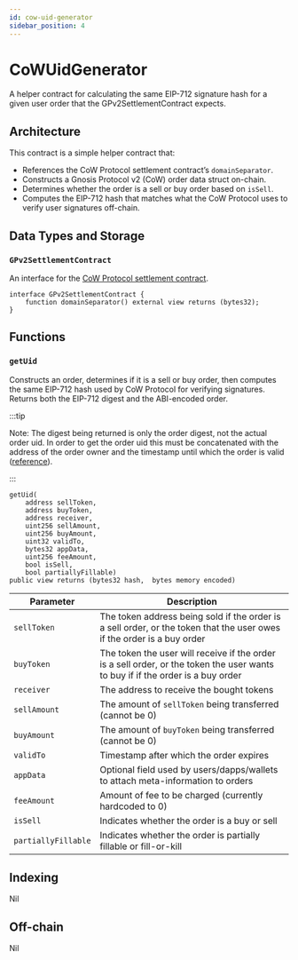 ```yaml
---
id: cow-uid-generator
sidebar_position: 4
---
```


# CoWUidGenerator

A helper contract for calculating the same EIP-712 signature hash for a given user order that the GPv2SettlementContract expects.

## Architecture
This contract is a simple helper contract that:

- References the CoW Protocol settlement contract’s `domainSeparator`.
- Constructs a Gnosis Protocol v2 (CoW) order data struct on-chain.
- Determines whether the order is a sell or buy order based on `isSell`.
- Computes the EIP-712 hash that matches what the CoW Protocol uses to verify user signatures off-chain.

## Data Types and Storage

### `GPv2SettlementContract`
An interface for the [CoW Protocol settlement contract](../core/settlement.md).

```solidity
interface GPv2SettlementContract {
    function domainSeparator() external view returns (bytes32);
}
```

## Functions

### `getUid`
Constructs an order, determines if it is a sell or buy order, then computes the same EIP-712 hash used by CoW Protocol for verifying signatures. Returns both the EIP-712 digest and the ABI-encoded order.

:::tip

Note: The digest being returned is only the order digest, not the actual order uid. In order to get the order uid this must be concatenated with the address of the order owner and the timestamp until which the order is valid ([reference](../core/settlement.md#orderuid)).

:::

```solidity
getUid(
    address sellToken,
    address buyToken,
    address receiver,
    uint256 sellAmount,
    uint256 buyAmount,
    uint32 validTo,
    bytes32 appData,
    uint256 feeAmount,
    bool isSell,
    bool partiallyFillable)
public view returns (bytes32 hash,  bytes memory encoded)
```

| **Parameter** | **Description** |
| --- | --- |
| `sellToken` | The token address being sold if the order is a sell order, or the token that the user owes if the order is a buy order |
| `buyToken` | The token the user will receive if the order is a sell order, or the token the user wants to buy if if the order is a buy order |
| `receiver` | The address to receive the bought tokens |
| `sellAmount` | The amount of `sellToken` being transferred (cannot be 0) |
| `buyAmount` | The amount of `buyToken` being transferred (cannot be 0) |
| `validTo` | Timestamp after which the order expires |
| `appData` |  Optional field used by users/dapps/wallets to attach meta-information to orders |
| `feeAmount` | Amount of fee to be charged (currently hardcoded to 0)  |
| `isSell` | Indicates whether the order is a buy or sell |
| `partiallyFillable` | Indicates whether the order is partially fillable or fill-or-kill |

## Indexing
Nil

## Off-chain
Nil
